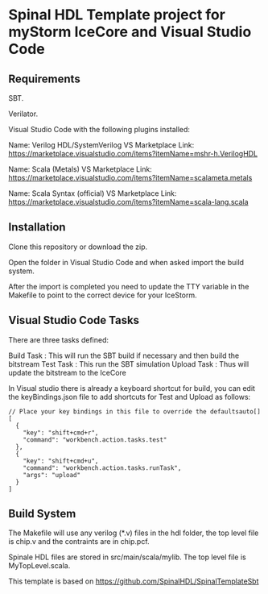 Spinal HDL Template project for myStorm IceCore and Visual Studio Code
============

Requirements
----------

SBT.

Verilator.

Visual Studio Code with the following plugins installed:

Name: Verilog HDL/SystemVerilog
VS Marketplace Link: https://marketplace.visualstudio.com/items?itemName=mshr-h.VerilogHDL

Name: Scala (Metals)
VS Marketplace Link: https://marketplace.visualstudio.com/items?itemName=scalameta.metals

Name: Scala Syntax (official)
VS Marketplace Link: https://marketplace.visualstudio.com/items?itemName=scala-lang.scala



Installation
-------------
Clone this repository or download the zip.

Open the folder in Visual Studio Code and when asked import the build system.

After the import is completed you need to update the TTY variable in the Makefile to point to the correct device for your IceStorm.


Visual Studio Code Tasks
-------------------------
There are three tasks defined:

Build Task  : This will run the SBT build if necessary and then build the bitstream
Test Task   : This run the SBT simulation
Upload Task : Thus will update the bitstream to the IceCore


In Visual studio there is already a keyboard shortcut for build, you can edit the keyBindings.json file to add shortcuts for Test and Upload as follows:

```
// Place your key bindings in this file to override the defaultsauto[]
[
  {
    "key": "shift+cmd+r",
    "command": "workbench.action.tasks.test"
  },
  {
    "key": "shift+cmd+u",
    "command": "workbench.action.tasks.runTask",
    "args": "upload"
  }
]
```


Build System
-------------
The Makefile will use any verilog (*.v) files in the hdl folder, the top level file is chip.v and the contraints are in chip.pcf.

Spinale HDL files are stored in src/main/scala/mylib. The top level file is MyTopLevel.scala.





This template is based on https://github.com/SpinalHDL/SpinalTemplateSbt

